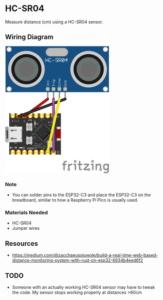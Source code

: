 # HC-SR04
Measure distance (cm) using a HC-SR04 sensor.

## Wiring Diagram
![Fritzing Bread Board](./Sketch_bb.svg)

### Note
- You can solder pins to the ESP32-C3 and place the ESP32-C3 on the breadboard, similar to how a Raspberry Pi Pico is usually used.

### Materials Needed
- HC-SR04
- Jumper wires

## Resources
- https://medium.com/@zacchaeusoluwole/build-a-real-time-web-based-distance-monitoring-system-with-rust-on-esp32-6934b4eed6f2

## TODO
- Someone with an actually working HC-SR04 sensor may have to tweak the code. My sensor stops working properly at distances >60cm
